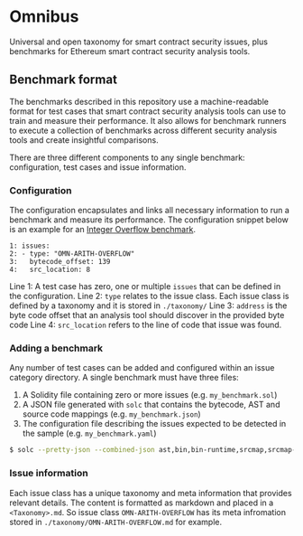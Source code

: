# Omnibus

Universal and open taxonomy for smart contract security issues, plus benchmarks for Ethereum smart contract security analysis tools. 

## Benchmark format 

The benchmarks described in this repository use a machine-readable format for test cases that smart contract security analysis tools can use to train and measure their performance. It also allows for benchmark runners to execute a collection of benchmarks across different security analysis tools and create insightful comparisons. 

There are three different components to any single benchmark: configuration, test cases and issue information.

### Configuration

The configuration encapsulates and links all necessary information to run a benchmark and measure its performance. The configuration snippet below is an example for an [Integer Overflow benchmark](./benchmarks/integer_overflow_and_underflow/overflow_simple_add.yaml). 

```
1: issues:
2: - type: "OMN-ARITH-OVERFLOW"
3:   bytecode_offset: 139
4:   src_location: 8
```

Line 1: A test case has zero, one or multiple `issues` that can be defined in the configuration. 
Line 2: `type` relates to the issue class. Each issue class is defined by a taxonomy and it is stored in `./taxonomy/`
Line 3: `address` is the byte code offset that an analysis tool should discover in the provided byte code
Line 4: `src_location` refers to the line of code that issue was found. 
 

### Adding a benchmark

Any number of test cases can be added and configured within an issue category directory. A single benchmark must have three files:

1. A Solidity file containing zero or more issues (e.g. `my_benchmark.sol`)
2. A JSON file generated with `solc` that contains the bytecode, AST and source code mappings (e.g. `my_benchmark.json`)
3. The configuration file describing the issues expected to be detected in the sample (e.g. `my_benchmark.yaml`)

```bash
$ solc --pretty-json --combined-json ast,bin,bin-runtime,srcmap,srcmap-runtime my_benchmark.sol > my_benchmark.json
```

### Issue information 

Each issue class has a unique taxonomy and meta information that provides relevant details. The content is formatted as markdown and placed in a `<Taxonomy>.md`. So issue class `OMN-ARITH-OVERFLOW` has its meta infromation stored in `./taxonomy/OMN-ARITH-OVERFLOW.md` for example. 
